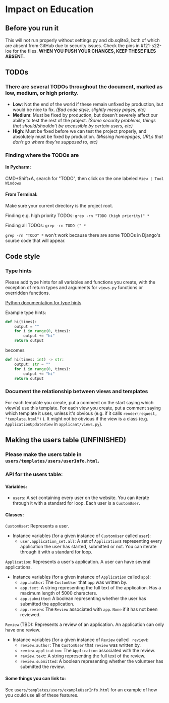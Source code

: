 # Impact on Education

## Before you run it

This will not run properly without settings.py and db.sqlite3, both of which are absent from GitHub due to security issues. Check the pins in #f21-s22-ioe for the files. **WHEN YOU PUSH YOUR CHANGES, KEEP THESE FILES ABSENT.**
## TODOs
### There are several TODOs throughout the document, marked as low, medium, or high priority.

- **Low**: Not the end of the world if these remain unfixed by production, but would be nice to fix. 
*(Bad code style, slightly messy pages, etc)*
- **Medium**: Must be fixed by production, but doesn't severely affect our ability to test the rest of the project.
*(Some security problems, things that should/shouldn't be accessible by certain users, etc)*
- **High**: Must be fixed before we can test the project properly, and absolutely must be fixed by production.
*(Missing homepages, URLs that don't go where they're supposed to, etc)*

### Finding where the TODOs are
#### In Pycharm: 
CMD+Shift+A, search for "TODO", then click on the one labeled `View | Tool Windows`
#### From Terminal:
Make sure your current directory is the project root.

Finding e.g. high priority TODOs:
`grep -rn "TODO (high priority)" *`

Finding all TODOs: `grep -rn TODO (" *`

`grep -rn "TODO" *` won't work because there are some TODOs in Django's source code that will appear.

## Code style

### Type hints
Please add type hints for all variables and functions you create, with the exception of return types and arguments for `views.py` functions or overridden functions.

[Python documentation for type hints](https://docs.python.org/3/library/typing.html)

Example type hints:

```python
def hi(times):
    output = ""
    for i in range(0, times):
        output += "hi"
    return output
```

becomes

```python
def hi(times: int) -> str:
    output: str = ""
    for i in range(0, times):
        output += "hi"
    return output
```

### Document the relationship between views and templates
For each template you create, put a comment on the start saying which view(s) use this template. 
For each view you create, put a comment saying which template it uses, unless it's obvious (e.g. if it calls `render(request, "template.html")` ). 
It might not be obvious if the view is a class 
(e.g. `ApplicationUpdateView` in `applicant/views.py`).




## Making the users table (UNFINISHED)
### Please make the users table in `users/templates/users/userInfo.html`.

### API for the users table:
#### Variables:
- `users`: A set containing every user on the website. You can iterate through it with a standard for loop. Each user is a `CustomUser`.

#### Classes:

`CustomUser`: Represents a user.

- Instance variables (for a given instance of `CustomUser` called `user`):
  - `user.application_set.all`: A set of `Application`s representing every application the user has started, submitted or not. You can iterate through it with a standard for loop.

`Application`: Represents a user's application. A user can have several applications.
- Instance variables (for a given instance of `Application` called `app`):
  - `app.author`: The `CustomUser` that `app` was written by.
  - `app.text`: A string representing the full text of the application. Has a maximum length of 5000 characters.
  - `app.submitted`: A boolean representing whether the user has submitted the application.
  - `app.review`: The `Review` associated with `app`. `None` if it has not been reviewed.

`Review` (TBD): Represents a review of an application. An application can only have one review.
- Instance variables (for a given instance of `Review` called ` review`):
  - `review.author`: The `CustomUser` that `review` was written by.
  - `review.application`: The `Application` associated with the review.
  - `review.text`: A string representing the full text of the review.
  - `review.submitted`: A boolean representing whether the volunteer has submitted the review.
#### Some things you can link to:

See `users/templates/users/exampleUserInfo.html` for an example of how you could use all of these features.




